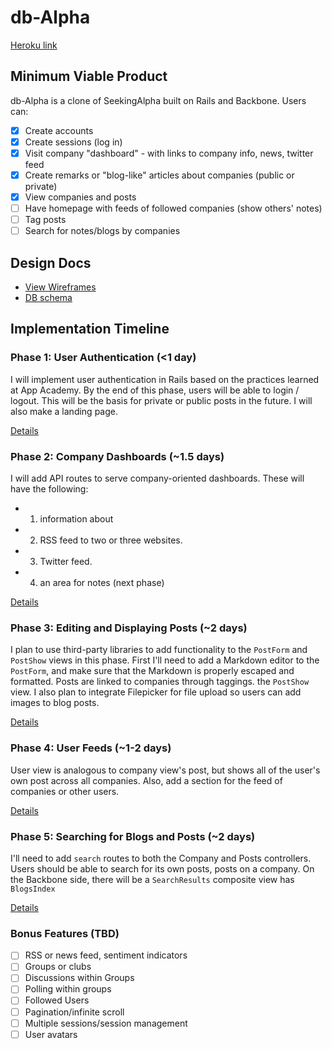 # db-Alpha

[Heroku link][heroku]

[heroku]: http://pending.herokuapp.com

## Minimum Viable Product
db-Alpha is a clone of SeekingAlpha built on Rails and Backbone. Users can:

- [x] Create accounts
- [x] Create sessions (log in)
- [x] Visit company "dashboard" - with links to company info, news, twitter feed
- [x] Create remarks or "blog-like" articles about companies (public or private)
- [x] View companies and posts
- [ ] Have homepage with feeds of followed companies (show others' notes)
- [ ] Tag posts
- [ ] Search for notes/blogs by companies

## Design Docs
* [View Wireframes][views]
* [DB schema][schema]

[views]: ./docs/views.md
[schema]: ./docs/schema.md

## Implementation Timeline

### Phase 1: User Authentication (<1 day)
I will implement user authentication in Rails based on the practices learned at
App Academy. By the end of this phase, users will be able to login / logout.
This will be the basis for private or public posts in the future. I will also
make a landing page.

[Details][phase-one]

### Phase 2: Company Dashboards (~1.5 days)
I will add API routes to serve company-oriented dashboards. These will have the
following:
* 1) information about
* 2) RSS feed to two or three websites.
* 3) Twitter feed.
* 4) an area for notes (next phase)

[Details][phase-two]

### Phase 3: Editing and Displaying Posts (~2 days)
I plan to use third-party libraries to add functionality to the `PostForm` and
`PostShow` views in this phase. First I'll need to add a Markdown editor to the
`PostForm`, and make sure that the Markdown is properly escaped and formatted.
Posts are linked to companies through taggings.
the `PostShow` view. I also plan to integrate Filepicker for file upload so
users can add images to blog posts.

[Details][phase-three]

### Phase 4: User Feeds (~1-2 days)
User view is analogous to company view's post, but shows all of the user's own post across all companies. Also, add a section for the feed of companies or other users.

[Details][phase-four]

### Phase 5: Searching for Blogs and Posts (~2 days)
I'll need to add `search` routes to both the Company and Posts controllers. Users should be able to search for its own posts, posts on a company. On the
Backbone side, there will be a `SearchResults` composite view has `BlogsIndex`

[Details][phase-five]

### Bonus Features (TBD)
- [ ] RSS or news feed, sentiment indicators
- [ ] Groups or clubs
- [ ] Discussions within Groups
- [ ] Polling within groups
- [ ] Followed Users
- [ ] Pagination/infinite scroll
- [ ] Multiple sessions/session management
- [ ] User avatars

[phase-one]: ./docs/phases/phase1.md
[phase-two]: ./docs/phases/phase2.md
[phase-three]: ./docs/phases/phase3.md
[phase-four]: ./docs/phases/phase4.md
[phase-five]: ./docs/phases/phase5.md
